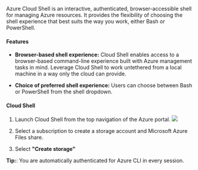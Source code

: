 
Azure Cloud Shell is an interactive, authenticated, browser-accessible shell for managing Azure resources. It provides the flexibility of choosing the shell experience that best suits the way you work, either Bash or PowerShell.

#### Features
- **Browser-based shell experience:**
    Cloud Shell enables access to a browser-based command-line experience built with Azure management tasks in mind. Leverage Cloud Shell to work untethered from a local machine in a way only the cloud can provide.

- **Choice of preferred shell experience:**
    Users can choose between Bash or PowerShell from the shell dropdown.


#### Cloud Shell
1. Launch Cloud Shell from the top navigation of the Azure portal.
    ![](https://github.com/fenago/katacoda-scenarios/raw/master/azure-functions/azure-cloud-shell-bash/steps/1/1.png)

2. Select a subscription to create a storage account and Microsoft Azure Files share.

3. Select **"Create storage"**

**Tip:**: You are automatically authenticated for Azure CLI in every session.


